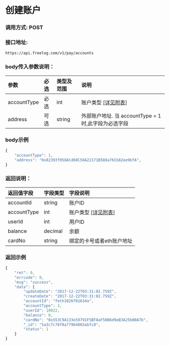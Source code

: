 # 创建账户


### 调用方式: POST

### 接口地址:

```
https://api.freelog.com/v1/pay/accounts
```

### body传入参数说明：

| 参数 | 必选 | 类型及范围 | 说明 |
| :--- | :--- | :--- | :--- |
| accountType | 必选 | int | 账户类型 [[详见附表]][账户类型] |
| address | 可选 | string | 外部账户地址. 当 accountType = 1时,此字段为必选字段 |


### body示例

```js
{
    "accountType": 1,
    "address": "0x82393f058ACd60C56A22171B588a76Cb82ee9bfA",
}
```

### 返回说明：
| 返回值字段 | 字段类型 | 字段说明 |
| :--- | :--- | :--- |
|  accountId | string | 账户ID
|  accountType | int | 账户类型 [[详见附表]][账户类型] |
|  userId | int | 用户ID
|  balance | decimal | 余额
|  cardNo | string | 绑定的卡号或者eth账户地址

### 返回示例

```js
{
    "ret": 0,
    "errcode": 0,
    "msg": "success",
    "data": {
        "updateDate": "2017-12-22T03:31:02.759Z",
        "createDate": "2017-12-22T03:31:02.759Z",
        "accountId": "feth1026f01634a",
        "accountType": 1,
        "userId": 10022,
        "balance": 0,
        "cardNo": "0x553C9A133e59791F5BF8aF50B6d9eB3A25b00A7b",
        "_id": "5a3c7c76f8a77964803abfc8",
        "status": 1
    }
}
```

[账户类型]: http://doc.freelog.com/附表/账户类型.html "账户类型"